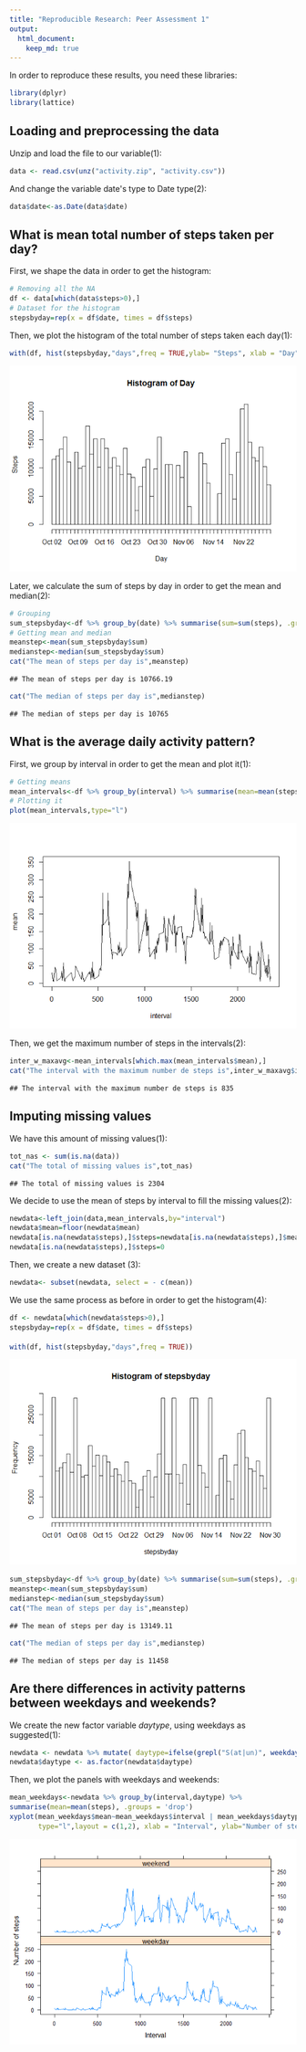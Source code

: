 ```yaml
---
title: "Reproducible Research: Peer Assessment 1"
output: 
  html_document:
    keep_md: true
---
```


In order to reproduce these results, you need these libraries:


```r
library(dplyr)
library(lattice)
```

## Loading and preprocessing the data

Unzip and load the file to our variable(1):

```r
data <- read.csv(unz("activity.zip", "activity.csv"))
```

And change the variable date's type to Date type(2):

```r
data$date<-as.Date(data$date)
```

## What is mean total number of steps taken per day?

First, we shape the data in order to get the histogram:

```r
# Removing all the NA
df <- data[which(data$steps>0),]
# Dataset for the histogram
stepsbyday=rep(x = df$date, times = df$steps)
```
Then, we plot the histogram of the total number of steps taken each day(1):

```r
with(df, hist(stepsbyday,"days",freq = TRUE,ylab= "Steps", xlab = "Day"))
```

![](figure/unnamed-chunk-5-1.png)<!-- -->

Later, we calculate the sum of steps by day in order to get the mean and median(2):

```r
# Grouping
sum_stepsbyday<-df %>% group_by(date) %>% summarise(sum=sum(steps), .groups = 'drop')
# Getting mean and median
meanstep<-mean(sum_stepsbyday$sum)
medianstep<-median(sum_stepsbyday$sum)
cat("The mean of steps per day is",meanstep)
```

```
## The mean of steps per day is 10766.19
```

```r
cat("The median of steps per day is",medianstep)
```

```
## The median of steps per day is 10765
```

## What is the average daily activity pattern?

First, we group by interval in order to get the mean and plot it(1):

```r
# Getting means
mean_intervals<-df %>% group_by(interval) %>% summarise(mean=mean(steps), .groups = 'drop')
# Plotting it
plot(mean_intervals,type="l")
```

![](figure/unnamed-chunk-7-1.png)<!-- -->

Then, we get the maximum number of steps in the intervals(2):


```r
inter_w_maxavg<-mean_intervals[which.max(mean_intervals$mean),]
cat("The interval with the maximum number de steps is",inter_w_maxavg$interval)
```

```
## The interval with the maximum number de steps is 835
```

## Imputing missing values

We have this amount of missing values(1):

```r
tot_nas <- sum(is.na(data))
cat("The total of missing values is",tot_nas)
```

```
## The total of missing values is 2304
```

We decide to use the mean of steps by interval to fill the missing values(2):

```r
newdata<-left_join(data,mean_intervals,by="interval")
newdata$mean=floor(newdata$mean)
newdata[is.na(newdata$steps),]$steps=newdata[is.na(newdata$steps),]$mean
newdata[is.na(newdata$steps),]$steps=0
```

Then, we create a new dataset (3):

```r
newdata<- subset(newdata, select = - c(mean))
```

We use the same process as before in order to get the histogram(4):

```r
df <- newdata[which(newdata$steps>0),]
stepsbyday=rep(x = df$date, times = df$steps)

with(df, hist(stepsbyday,"days",freq = TRUE))
```

![](figure/unnamed-chunk-12-1.png)<!-- -->

```r
sum_stepsbyday<-df %>% group_by(date) %>% summarise(sum=sum(steps), .groups = 'drop')
meanstep<-mean(sum_stepsbyday$sum)
medianstep<-median(sum_stepsbyday$sum)
cat("The mean of steps per day is",meanstep)
```

```
## The mean of steps per day is 13149.11
```

```r
cat("The median of steps per day is",medianstep)
```

```
## The median of steps per day is 11458
```

## Are there differences in activity patterns between weekdays and weekends?

We create the new factor variable *daytype*, using weekdays as suggested(1):

```r
newdata <- newdata %>% mutate( daytype=ifelse(grepl("S(at|un)", weekdays(date)),"weekend","weekday")) 
newdata$daytype <- as.factor(newdata$daytype)
```

Then, we plot the panels with weekdays and weekends: 

```r
mean_weekdays<-newdata %>% group_by(interval,daytype) %>% 
summarise(mean=mean(steps), .groups = 'drop')
xyplot(mean_weekdays$mean~mean_weekdays$interval | mean_weekdays$daytype,
       type="l",layout = c(1,2), xlab = "Interval", ylab="Number of steps")
```

![](figure/unnamed-chunk-14-1.png)<!-- -->

